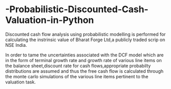# -Probabilistic-Discounted-Cash-Valuation-in-Python
Discounted cash flow analysis using probabilistic modelling is performed for calculating the instrinsic value of Bharat Forge Ltd,a publicly traded scrip on NSE India.

In order to tame the uncertainties associated with the DCF model which are in the form of terminal growth rate and growth rate of various line items on the balance sheet,discount rate for cash flows,appropriate probabilty distributions are assumed and thus the free cash flow is calculated through the monte carlo simulations of the various line items pertinent to the valuation task.
